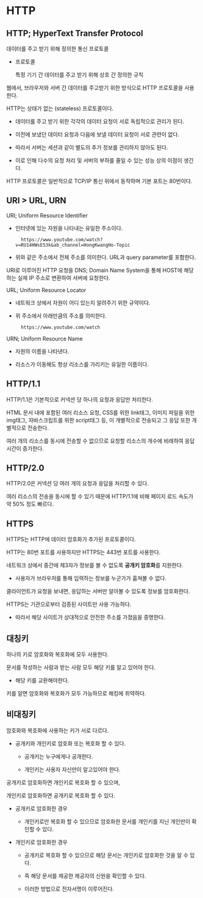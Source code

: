 # HTTP

## HTTP; HyperText Transfer Protocol

데이터를 주고 받기 위해 정의한 통신 프로토콜

- 프로토콜

  특정 기기 간 데이터를 주고 받기 위해 상호 간 정의한 규칙

웹에서, 브라우저와 서버 간 데이터를 주고받기 위한 방식으로 HTTP 프로토콜을 사용한다.

HTTP는 상태가 없는 (stateless) 프로토콜이다.

- 데이터를 주고 받기 위한 각각의 데이터 요청이 서로 독립적으로 관리가 된다.

- 이전에 보냈던 데이터 요청과 다음에 보낼 데이터 요청이 서로 관련이 없다.

- 따라서 서버는 세션과 같이 별도의 추가 정보를 관리하지 않아도 된다.

- 이로 인해 다수의 요청 처리 및 서버의 부하를 줄일 수 있는 성능 상의 이점이 생긴다.

HTTP 프로토콜은 일반적으로 TCP/IP 통신 위에서 동작하며 기본 포트는 80번이다.

## URI > URL, URN

URI; Uniform Resource Identifier

- 인터넷에 있는 자원을 나타내는 유일한 주소이다.

        https://www.youtube.com/watch?v=RU14HWsE53k&ab_channel=HongKwangHo-Topic

- 위와 같은 주소에서 전체 주소를 의미한다. URL과 query parameter를 포함한다.

URI로 이루어진 HTTP 요청을 DNS; Domain Name System을 통해 HOST에 해당하는 실제 IP 주소로 변환하여 서버에 요청한다.

URL; Uniform Resource Locator

- 네트워크 상에서 자원이 어디 있는지 알려주기 위한 규약이다.

- 위 주소에서 아래만큼의 주소를 의미한다.

        https://www.youtube.com/watch

URN; Uniform Resource Name

- 자원의 이름을 나타낸다.

- 리소스가 이동해도 항상 리소스를 가리키는 유일한 이름이다.

## HTTP/1.1

HTTP/1.1은 기본적으로 커넥션 당 하나의 요청과 응답만 처리한다.

HTML 문서 내에 포함된 여러 리소스 요청, CSS를 위한 link태그, 이미지 파일을 위한 img태그, 자바스크립트를 위한 script태그 등, 이 개별적으로 전송되고 그 응답 또한 개별적으로 전송한다.

여러 개의 리소스를 동시에 전송할 수 없으므로 요청할 리소스의 개수에 비례하여 응답 시간이 증가한다.

## HTTP/2.0

HTTP/2.0은 커넥션 당 여러 개의 요청과 응답을 처리할 수 있다.

여러 리소스의 전송을 동시에 할 수 있기 때문에 HTTP/1.1에 비해 페이지 로드 속도가 약 50% 정도 빠르다.

## HTTPS

HTTPS는 HTTP에 데이터 암호화가 추가된 프로토콜이다.

HTTP는 80번 포트를 사용하지만 HTTPS는 443번 포트를 사용한다.

네트워크 상에서 중간에 제3자가 정보를 볼 수 없도록 **공개키 암호화**를 지원한다.

- 사용자가 브라우저를 통해 입력하는 정보를 누군가가 훔쳐볼 수 없다.

클라이언트가 요청을 보내면, 응답하는 서버만 알아볼 수 있도록 정보를 암호화한다.

HTTPS는 기관으로부터 검증된 사이트만 사용 가능하다.

- 따라서 해당 사이트가 상대적으로 안전한 주소를 가졌음을 증명한다.

## 대칭키

하나의 키로 암호화와 복호화에 모두 사용한다.

문서를 작성하는 사람과 받는 사람 모두 해당 키를 알고 있어야 한다.

- 해당 키를 교환해야한다.

키를 알면 암호화와 복호화가 모두 가능하므로 해킹에 취약하다.

## 비대칭키

암호화와 복호화에 사용하는 키가 서로 다르다.

- 공개키와 개인키로 암호화 또는 복호화 할 수 있다.

  - 공개키는 누구에게나 공개한다.

  - 개인키는 사용자 자신만이 알고있어야 한다.

공개키로 암호화하면 개인키로 복호화 할 수 있으며,

개인키로 암호화하면 공개키로 복호화 할 수 있다.

- 공개키로 암호화한 경우

  - 개인키로만 복호화 할 수 있으므로 암호화한 문서를 개인키를 지닌 개인만이 확인할 수 있다.

- 개인키로 암호화한 경우

  - 공개키로 복호화 할 수 있으므로 해당 문서는 개인키로 암호화한 것을 알 수 있다.

  - 즉 해당 문서를 제공한 제공자의 신원을 확인할 수 있다.

  - 이러한 방법으로 전자서명이 이루어진다.
